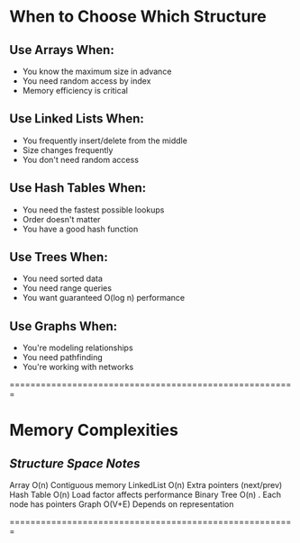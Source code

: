 # When to Choose Which Structure

## Use Arrays When:
- You know the maximum size in advance
- You need random access by index
- Memory efficiency is critical

## Use Linked Lists When:
- You frequently insert/delete from the middle
- Size changes frequently
- You don't need random access

## Use Hash Tables When:
- You need the fastest possible lookups
- Order doesn't matter
- You have a good hash function

## Use Trees When:
- You need sorted data
- You need range queries
- You want guaranteed O(log n) performance

## Use Graphs When:
- You're modeling relationships
- You need pathfinding
- You're working with networks

=======================================================

# Memory Complexities
## *Structure	Space	Notes*
Array	O(n)	Contiguous memory
LinkedList	O(n)	Extra pointers (next/prev)
Hash Table	O(n)	Load factor affects performance
Binary Tree	O(n)	. Each node has pointers
Graph	O(V+E)	Depends on representation

=======================================================
